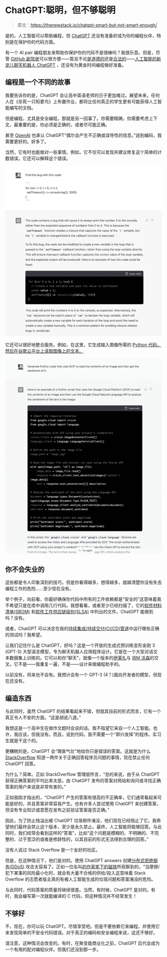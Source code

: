 # ChatGPT:聪明，但不够聪明

> 原文：<https://thenewstack.io/chatgpt-smart-but-not-smart-enough/>

是的，人工智能可以帮助编程，但 [ChatGPT](https://openai.com/blog/chatgpt/) 还没有准备好成为你的编程伙伴，特别是在保护你的代码方面。

有一个 AI pair 编程朋友来帮助你保护你的代码不是很棒吗？我很乐意。但是，尽管 [GitHub 副驾驶](https://github.com/features/copilot)可以很方便——暂且不论[是道德的](https://thenewstack.io/this-week-in-programming-github-copilot-and-the-generational-divide/)还是[合法的](https://www.theregister.com/2022/11/11/githubs_copilot_opinion/)——[人工智能的新宠儿聊天机器人 ChatGPT](https://thenewstack.io/just-out-of-the-box-chatgpt-causing-waves-of-talk-concern/) ，还没有为黄金时间编程做好准备。

## 编程是一个不同的故事

我要告诉你的是，ChatGPT 会让高中英语老师的日子更加难过。展望未来，任何人在《杀死一只知更鸟》上布置作业，都将比任何真正的学生更有可能获得人工智能编写的文档。

但是编程，尤其是安全编程，那就是另一回事了。你需要精确，你需要考虑上下文，最重要的是，你必须是正确的，或者尽可能正确。

甚至 [OpenAI](https://openai.com/) 也承认 ChatGPT“偶尔会产生不正确或误导性的信息。”说到编码，我需要更好的。好多了。

当然，它有时也能做对一些事情。例如，它不仅可以发现并建议修复这个简单的计数错误，它还可以解释这个错误。

![](img/7a0f34a1364d027d978cb557c49e0bdd.png)

它还可以很好地整合服务。例如，在这里，它生成输入图像所需的 [Python 代码，然后在谷歌云平台上读取图像上的文本。](https://twitter.com/amasad/status/1598089698534395924/photo/1)

![](img/806636c6da104a5e069ee68d2094028f.png)

## 你不会失业的

这些都是令人印象深刻的技巧，但是你看得越多，想得越多，就越清楚你没有失去编程工作的危险……至少现在没有。

举个例子，向前看，你最好确保你代码中所有的工件依赖都是“安全的”这意味着我不希望只是在库中调用几行代码。我想看看，或者至少已经扫描了，它的[软件材料清单(SBOM)](https://www.linuxfoundation.org/research/the-state-of-software-bill-of-materials-sbom-and-cybersecurity-readiness) 和[软件工件供应链级别(SLSA)](https://slsa.dev/) 中列出的文件。ChatGPT 能做到吗？没有。

或者，ChatGPT 可以决定在我的[持续集成/持续交付(CI/CD)管道](https://practical-tech.com/2018/07/10/continuous-integration-and-delivery-tool-basics/)中运行哪些正确的测试吗？我希望。

让我们记住什么是 ChatGPT，好吗？这是一个开放的生成式预训练变形金刚 3 (GPT-3) 大型语言模型，专为聊天机器人应用程序设计。它是在一个大型对话文本数据集上训练的。它可以和你“聊天”，就像一个版本的[伊莱扎](https://web.njit.edu/~ronkowit/eliza.html)与 [IBM 沃森](https://www.ibm.com/watson)的交叉。它不是——我重复一遍，不是——设计来做编程助手的。

以前没有，将来也不会有。我预计会有一个 GPT-3 (4？)面向开发者的模型，但现在还没有。

## 编造东西

与此同时，虽然 ChatGPT 的结果看起来不错，但就其目前的形式而言，它有一个真正令人不安的方面。“这是胡说八道。”

我想这是一个高中生在做作文题时会说的话。我不指望它来自一个人工智能。也许，我应该，但我没有。而且，说到代码，我不需要一个“即兴发挥”的程序。实习生就是干这个的。

更糟糕的是，ChatGPT 会“理直气壮”地给你只是错误的答案。这就是为什么 [StackOverflow](https://stackoverflow.com/) 知道一两件关于正确回答程序员问题的事情，现在禁止任何 ChatGPT 回答。

为什么？简单。正如 StackOverflow 管理层所言，“总的来说，由于从 ChatGPT 获得正确答案的平均比率太低，由 ChatGPT 发布的答案对网站和询问或寻找正确答案的用户来说是非常有害的。”

正如我刚才指出的，“ChatGPT 产生的答案有很高的不正确率，它们通常看起来可能是好的，并且答案非常容易产生。也有许多人尝试使用 ChatGPT 来创建答案，但没有专业知识或意愿在发布之前验证答案是否正确。”

因此，为了防止栈溢出被 ChatGPT 垃圾邮件淹没，他们现在已经阻止了它。我希望他们最终会禁止这个版本，至少是永久禁止。最终，人工智能将能够回答。与此同时，我们经常会看到这样的“答案”，比如“这个问题是模糊的、不明确的、不完整的、过于宽泛的或者是修辞性的，以其目前的形式无法得到合理的回答。”

没有人说过 Stack Overflow 是一个友好的社区。

但是，在这种情况下，他们是对的。使用 ChatGPT answers 创建[分布式拒绝服务(DDoS)](https://thenewstack.io/google-cloud-stops-monster-ddos-attack/) 攻击太容易了。正如一位名叫[的作家笔下的磁铁](https://www.linkedin.com/in/pen-magnet-294691178/)所观察到的，“当摩擦/犯下某事的风险最小化时，就会有大量不合格的供给/投入这意味着 Stack Overflow 的志愿者版主真的有被人工智能生成的垃圾问题和答案淹没的危险。

与此同时，代码答案的质量将继续很差。当然，有时候，ChatGPT 是对的。有时，我会编写第一次就能编译的 C 代码，但这种情况并不经常发生！

## 不够好

不，现在，你可以玩 ChatGPT。尽情享受吧。但是不要依赖它来编程。并使用它来发现简单的不安全代码错误。对于真正的编码和安全编程来说，这还不够好。

请注意，这种情况会改变的。有时，在聚变能商业化之前，ChatGPT 后代会成为一个有用的配对编程伙伴。但我们还没到那一步。

<svg xmlns:xlink="http://www.w3.org/1999/xlink" viewBox="0 0 68 31" version="1.1"><title>Group</title> <desc>Created with Sketch.</desc></svg>